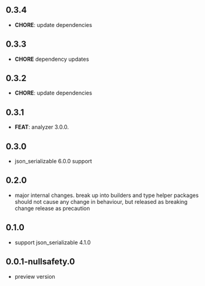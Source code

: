 ## 0.3.4

- **CHORE**: update dependencies

## 0.3.3

- **CHORE** dependency updates

## 0.3.2

- **CHORE**: update dependencies

## 0.3.1

 - **FEAT**: analyzer 3.0.0.

## 0.3.0

- json_serializable 6.0.0 support

## 0.2.0

- major internal changes. break up into builders and type helper packages
  should not cause any change in behaviour, but released as breaking change release
  as precaution

## 0.1.0

- support json_serializable 4.1.0

## 0.0.1-nullsafety.0

- preview version
